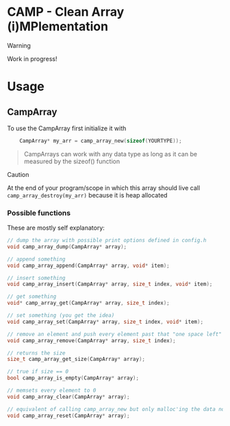 # CAMP - Clean Array (i)MPlementation

> [!WARNING]
> Work in progress!

# Usage

## CampArray

To use the CampArray first initialize it with
```c
    CampArray* my_arr = camp_array_new(sizeof(YOURTYPE));
```

> CampArrays can work with any data type as long as it can be measured by the sizeof() function

> [!CAUTION]
> At the end of your program/scope in which this array should live call `camp_array_destroy(my_arr)` because it is heap allocated

### Possible functions
These are mostly self explanatory:

```c
// dump the array with possible print options defined in config.h
void camp_array_dump(CampArray* array);

// append something
void camp_array_append(CampArray* array, void* item);

// insert something
void camp_array_insert(CampArray* array, size_t index, void* item);

// get something
void* camp_array_get(CampArray* array, size_t index);

// set something (you get the idea)
void camp_array_set(CampArray* array, size_t index, void* item);

// remove an element and push every element past that "one space left"
void camp_array_remove(CampArray* array, size_t index);

// returns the size
size_t camp_array_get_size(CampArray* array);

// true if size == 0
bool camp_array_is_empty(CampArray* array);

// memsets every element to 0
void camp_array_clear(CampArray* array);

// equivalent of calling camp_array_new but only malloc'ing the data not the whole struct
void camp_array_reset(CampArray* array);
```
